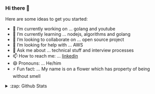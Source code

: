 ### Hi there 👋

Here are some ideas to get you started:

- 🔭 I’m currently working on ... golang and youtube
- 🌱 I’m currently learning ... nodejs, algorithms and golang
- 👯 I’m looking to collaborate on ... open source project
- 🤔 I’m looking for help with ... AWS
- 💬 Ask me about ... technical stuff and interview processes
- 📫 How to reach me: ... [linkedin](https://www.linkedin.com/in/kinshuk-chandra/)
- 😄 Pronouns: ... He/him
- ⚡ Fun fact: ... My name is on a flower which has property of being without smell

<details>
    <summary>:zap: Github Stats</summary>
    <img align="center" alt="kinshuk4's Github Stats" src="https://github-readme-stats.vercel.app/api/?username=kinshuk4&show_icons=true&hide_border=true=true&title_color=fffffff&icon_color=000000&text_color=000000" alt="github stats"/>
    <img align="center" alt="kinshuk4's visitor badge" src="https://visitor-badge.laobi.icu/badge?page_id=kinshuk4.kinshuk4"/>
</details>
